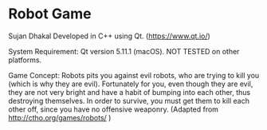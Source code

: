 # Robot Game
  Sujan Dhakal
  Developed in C++ using Qt. (https://www.qt.io/)

System Requirement: Qt version 5.11.1 (macOS). NOT TESTED on other platforms. 

Game Concept: Robots pits you against evil robots, who are trying to kill you (which is why they are evil). Fortunately for you, even though they are evil, they are not very bright and have a habit of bumping into each other, thus destroying themselves. In order to survive, you must get them to kill each other off, since you have no offensive weaponry. (Adapted from http://ctho.org/games/robots/ )




